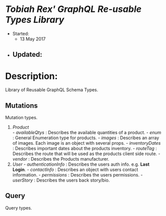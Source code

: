 # _Tobiah Rex' GraphQL Re-usable Types Library_
  * Started:
    - 13 May 2017
  * Updated:
    -

# Description:
Library of Reusable GraphQL Schema Types.


## Mutations
Mutation types.

  1. _Product_    
    - _availableQtys_ : Describes the available quantities of a product.
    - _enum_ : General Enumeration type for products.
    - _images_ : Describes an array of images.  Each image is an object with several props.
    - _inventoryDates_ : Describes important dates about the products inventory.
    - _routeTag_ : Describes the route that will be used as the products client side route.
    - _vendor_ : Describes the Products manufacturer.
  2. _User_
    - _authenticationInfo_ : Describes the users auth info. e.g. **Last Login**.
    - _contactInfo_ : Describes an object with users contact information.
    - _permissions_ : Describes the users permissions.
    - _userStory_ : Describes the users back story/bio.

## Query
Query types.

<!-- ## Utilities Description:
Utility files with setup, configuration, and special use case templates.
  * package.lint.json
    - Contains script syntax for running eslint-watch scripts for CLI linting messages.
    - _CountryConstants.js_ is an array of all the countries in the world to be used with a drop down menu of some sort.
    - _StatesConstants.js_ is an array of all the US states to be used with a drop down menu of some sort.

## Extra:
Library of Reducers commonly re-used.
  * API reducer using [_Redux Sauce_](https://github.com/skellock/reduxsauce).
  * AUTH reducer - see README in Reducers/ for more info.

  <img src="http://i.imgur.com/HWXeDSS.png" />

## Features:
Airbnb Style Guide implemented.

## Helper Libraries:
* [Material UI](http://www.material-ui.com/#/components/raised-button)
* [Reselectors](https://github.com/reactjs/reselect#installation)

## Influences:
from: [Medium - Reselectors](https://medium.com/@esamatti/react-js-pure-render-performance-anti-pattern-fb88c101332f#.z954pl30z) -->
<!-- ## Updates: -->
